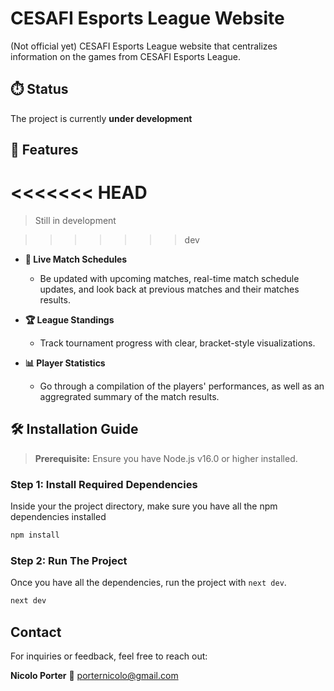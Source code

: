 # CESAFI Esports League Website

(Not official yet) CESAFI Esports League website that centralizes information on the games from CESAFI Esports League.

## ⏱️ Status

The project is currently **under development**

## 🚀 Features

<<<<<<< HEAD
=======
> Still in development

>>>>>>> dev
- **📅 Live Match Schedules**

  - Be updated with upcoming matches, real-time match schedule updates, and look back at previous matches and their matches results.

- **🏆 League Standings**

  - Track tournament progress with clear, bracket-style visualizations.

- **📊 Player Statistics**

  - Go through a compilation of the players' performances, as well as an aggregrated summary of the match results.

## 🛠️ Installation Guide

> **Prerequisite:** Ensure you have Node.js v16.0 or higher installed.

### Step 1: Install Required Dependencies

Inside your the project directory, make sure you have all the npm dependencies installed

```bash
npm install
```

### Step 2: Run The Project

Once you have all the dependencies, run the project with `next dev`.

```bash
next dev
```

## Contact

For inquiries or feedback, feel free to reach out:

**Nicolo Porter**
📩 [porternicolo@gmail.com](mailto:porternicolo@gmail.com)
